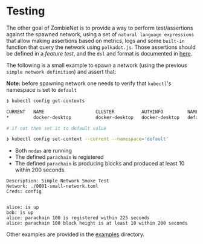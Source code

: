 # Testing

The other goal of ZombieNet is to provide a way to perform test/assertions against the spawned network, using a set of `natural language expressions` that allow making assertions based on metrics, logs and some `built-in` function that query the network using `polkadot.js`.
Those assertions should be defined in a _feature test_, and the `dsl` and format is documented in [here](./test-dsl-definition-spec.md).

The following is a small example to spawn a network (using the previous `simple network definition`) and assert that:

**Note:** before spawning network one needs to verify that `kubectl`'s namespace is set to `default`
```bash
❯ kubectl config get-contexts

CURRENT   NAME                   CLUSTER          AUTHINFO         NAMESPACE
*         docker-desktop         docker-desktop   docker-desktop   default

# if not then set it to default value

❯ kubectl config set-context --current --namespace='default'
```

- Both `nodes` are running
- The defined `parachain` is registered
- The defined `parachain` is producing blocks and produced at least 10 within 200 seconds.

```feature
Description: Simple Network Smoke Test
Network: ./0001-small-network.toml
Creds: config


alice: is up
bob: is up
alice: parachain 100 is registered within 225 seconds
alice: parachain 100 block height is at least 10 within 200 seconds
```

Other examples are provided in the [examples](https://github.com/paritytech/zombienet/tree/main/examples) directory.
